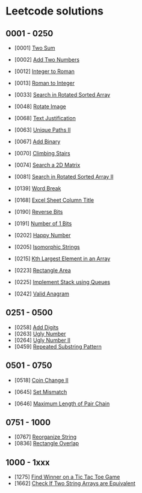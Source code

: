 # Leetcode solutions

## 0001 - 0250
- [0001] [Two Sum](https://leetcode.com/problems/two-sum/)
- [0002] [Add Two Numbers](https://leetcode.com/problems/add-two-numbers/)

- [0012] [Integer to Roman](https://leetcode.com/problems/integer-to-roman/)
- [0013] [Roman to Integer](https://leetcode.com/problems/roman-to-integer/)

- [0033] [Search in Rotated Sorted Array](https://leetcode.com/problems/search-in-rotated-sorted-array/)
- [0048] [Rotate Image](https://leetcode.com/problems/rotate-image/)
- [0068] [Text Justification](https://leetcode.com/problems/text-justification/)
- [0063] [Unique Paths II](https://leetcode.com/problems/unique-paths-ii/)
- [0067] [Add Binary](https://leetcode.com/problems/add-binary/)

- [0070] [Climbing Stairs](https://leetcode.com/problems/climbing-stairs/)
- [0074] [Search a 2D Matrix](https://leetcode.com/problems/search-a-2d-matrix/)

- [0081] [Search in Rotated Sorted Array II](https://leetcode.com/problems/search-in-rotated-sorted-array-ii/)

- [0139] [Word Break](https://leetcode.com/problems/word-break/)
- [0168] [Excel Sheet Column Title](https://leetcode.com/problems/excel-sheet-column-title/)
- [0190] [Reverse Bits](https://leetcode.com/problems/reverse-bits/)
- [0191] [Number of 1 Bits](https://leetcode.com/problems/number-of-1-bits/)

- [0202] [Happy Number](https://leetcode.com/problems/happy-number/)
- [0205] [Isomorphic Strings](https://leetcode.com/problems/isomorphic-strings/)
- [0215] [Kth Largest Element in an Array](https://leetcode.com/problems/kth-largest-element-in-an-array/)
- [0223] [Rectangle Area](https://leetcode.com/problems/rectangle-area/)
- [0225] [Implement Stack using Queues](https://leetcode.com/problems/implement-stack-using-queues/)
- [0242] [Valid Anagram](https://leetcode.com/problems/valid-anagram/)

## 0251 - 0500
- [0258] [Add Digits](https://leetcode.com/problems/add-digits/)
- [0263] [Ugly Number](https://leetcode.com/problems/ugly-number/)
- [0264] [Ugly Number II](https://leetcode.com/problems/ugly-number-ii/)
- [0459] [Repeated Substring Pattern](https://leetcode.com/problems/repeated-substring-pattern/)

## 0501 - 0750
- [0518] [Coin Change II](https://leetcode.com/problems/coin-change-ii/)

- [0645] [Set Mismatch](https://leetcode.com/problems/set-mismatch/)
- [0646] [Maximum Length of Pair Chain](https://leetcode.com/problems/maximum-length-of-pair-chain/)

## 0751 - 1000
- [0767] [Reorganize String](https://leetcode.com/problems/reorganize-string/)
- [0836] [Rectangle Overlap](https://leetcode.com/problems/rectangle-overlap/)

## 1000 - 1xxx
- [1275] [Find Winner on a Tic Tac Toe Game](https://leetcode.com/problems/find-winner-on-a-tic-tac-toe-game/)
- [1662] [Check If Two String Arrays are Equivalent](https://leetcode.com/problems/check-if-two-string-arrays-are-equivalent/)
